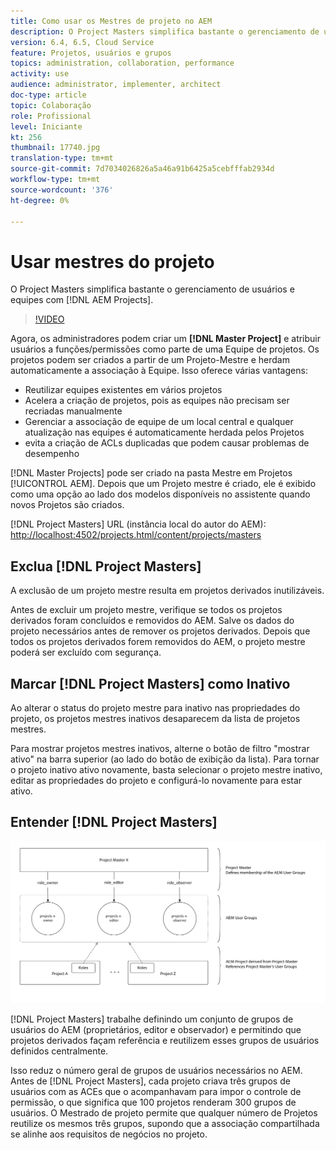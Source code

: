 ```yaml
---
title: Como usar os Mestres de projeto no AEM
description: O Project Masters simplifica bastante o gerenciamento de usuários e de equipes com projetos do AEM.
version: 6.4, 6.5, Cloud Service
feature: Projetos, usuários e grupos
topics: administration, collaboration, performance
activity: use
audience: administrator, implementer, architect
doc-type: article
topic: Colaboração
role: Profissional
level: Iniciante
kt: 256
thumbnail: 17740.jpg
translation-type: tm+mt
source-git-commit: 7d7034026826a5a46a91b6425a5cebfffab2934d
workflow-type: tm+mt
source-wordcount: '376'
ht-degree: 0%

---
```



# Usar mestres do projeto

O Project Masters simplifica bastante o gerenciamento de usuários e equipes com [!DNL AEM Projects].

>[!VIDEO](https://video.tv.adobe.com/v/17740/?quality=12&learn=on)

Agora, os administradores podem criar um **[!DNL Master Project]** e atribuir usuários a funções/permissões como parte de uma Equipe de projetos. Os projetos podem ser criados a partir de um Projeto-Mestre e herdam automaticamente a associação à Equipe. Isso oferece várias vantagens:

* Reutilizar equipes existentes em vários projetos
* Acelera a criação de projetos, pois as equipes não precisam ser recriadas manualmente
* Gerenciar a associação de equipe de um local central e qualquer atualização nas equipes é automaticamente herdada pelos Projetos
* evita a criação de ACLs duplicadas que podem causar problemas de desempenho

[!DNL Master Projects] pode ser criado na   pasta Mestre em Projetos  [!UICONTROL AEM]. Depois que um Projeto mestre é criado, ele é exibido como uma opção ao lado dos modelos disponíveis no assistente quando novos Projetos são criados.

[!DNL Project Masters] URL (instância local do autor do AEM):  [http://localhost:4502/projects.html/content/projects/masters](http://localhost:4502/projects.html/content/projects/masters)

## Exclua [!DNL Project Masters]

A exclusão de um projeto mestre resulta em projetos derivados inutilizáveis.

Antes de excluir um projeto mestre, verifique se todos os projetos derivados foram concluídos e removidos do AEM. Salve os dados do projeto necessários antes de remover os projetos derivados. Depois que todos os projetos derivados forem removidos do AEM, o projeto mestre poderá ser excluído com segurança.

## Marcar [!DNL Project Masters] como Inativo

Ao alterar o status do projeto mestre para inativo nas propriedades do projeto, os projetos mestres inativos desaparecem da lista de projetos mestres.

Para mostrar projetos mestres inativos, alterne o botão de filtro &quot;mostrar ativo&quot; na barra superior (ao lado do botão de exibição da lista). Para tornar o projeto inativo ativo novamente, basta selecionar o projeto mestre inativo, editar as propriedades do projeto e configurá-lo novamente para estar ativo.

## Entender [!DNL Project Masters]

![Exibição técnica dos mestres do projeto](assets/use-project-masters/project-masters-architecture.png)

[!DNL Project Masters] trabalhe definindo um conjunto de grupos de usuários do AEM (proprietários, editor e observador) e permitindo que projetos derivados façam referência e reutilizem esses grupos de usuários definidos centralmente.

Isso reduz o número geral de grupos de usuários necessários no AEM. Antes de [!DNL Project Masters], cada projeto criava três grupos de usuários com as ACEs que o acompanhavam para impor o controle de permissão, o que significa que 100 projetos renderam 300 grupos de usuários. O Mestrado de projeto permite que qualquer número de Projetos reutilize os mesmos três grupos, supondo que a associação compartilhada se alinhe aos requisitos de negócios no projeto.
